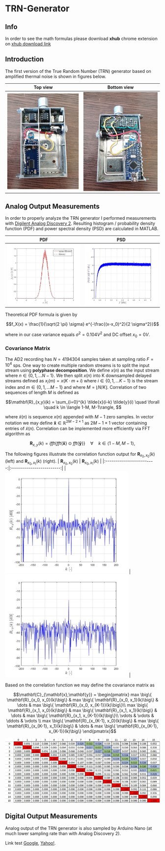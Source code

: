 # TRN-Generator

## Info

In order to see the math formulas please download **xhub** chrome extension on
[xhub download link][1]

## Introduction
The first version of the True Random Number (TRN) generator based on amplified thermal noise is shown in figures below.
<!---
Display math:

```math
e^{i\pi} + 1 = 0
```

```math
\mathbf{A} = \begin{pmatrix}
1 & 1\\
0 & 1
\end{pmatrix}
```

and line math $`a^2 + b^2 = c^2`$.
--->



| Top view           |  Bottom view |
|:-------------------------:|:-------------------------:|
| <img src="/images/TRN_top_1_small.jpg" width="400"  title="top"> | <img src="/images/TRN_bottom_1_small.jpg" width="400"  title="bottom">  |




## Analog Output Measurements 

In order to properly analyze the TRN generator I performed measurements with [Digilent Analog Discovery 2](https://digilent.com/reference/test-and-measurement/analog-discovery-2/start). Resulting histogram / probability density function (PDF) and power spectral density (PSD) are calculated in MATLAB.


| PDF          |  PSD   |
|:-------------------------:|:-------------------------:|
| <img src="/images/PDF_2.jpg" width="400"  title="PDF"> | <img src="/images/PSD_2.jpg" width="400"  title="PSD">  |

Theoretical PDF formula is given by
```math
f_X(x) = \frac{1}{\sqrt{2 \pi} \sigma} e^{-\frac{(x-x_0)^2}{2 \sigma^2}}
```
where in our case variance equals $`\sigma^2 = 0.104 V^2`$ and DC offset $`x_0 = 0 V`$.


### Covariance Matrix

The AD2 recording has $`N = 4194304`$ samples taken at sampling ratio $`F = 10^4 `$ sps. One way to create multiple random streams is to split the input stream using **polyphase decomposition**. We define $`x(n)`$ as the input stream where $` n \in \{0, 1, \dots N-1\}`$. 
We then split $`x(n)`$ into K downsampled delayed streams defined as $`x_{i}(m) = x(K \cdot m + i) `$ where $` i \in \{0, 1, \dots K-1\}`$ is the stream index and $` m \in \{0, 1, \dots M -1 \}`$ and where $`M = \lfloor N/K \rfloor`$.
Correlation of two sequences of length $`M`$ is defined as
```math
\mathbf{R}_{x,y}(k) = \sum_{i=0}^{k} \tilde{x}(i-k) \tilde{y}(i) \quad \forall \quad k \in \langle 1-M, M-1\rangle, 
```
where $`\tilde{x}(n)`$ is sequence $`x(n)`$ appended with $`M-1`$ zero samples. In vector notation we may define $`\mathbf{\tilde{x}} \in \mathbb{R}^{2M-2 \times 1}`$ as $`2M-1 \times 1`$ vector containing entries of $`\tilde{x}(n)`$.
Correlation can be implemented more efficiently via FFT algorithm as
```math
\mathbf{R}_{x,y}(k) = ifft\Big\{ fft\big\{\mathbf{\tilde{x}} \big\} \odot fft \big\{ \mathbf{\tilde{y}} \big\}  \Big\} \quad \forall \quad k \in \langle 1-M, M-1\rangle,
```
The following figures illustrate the correlation function output for $`\mathbf{R}_{x_0, x_0}(k)`$ (left) and $`\mathbf{R}_{x_0, x_1}(k)`$ (right).
| $`\mathbf{R}_{x_0, x_0}(k)`$  |   $`\mathbf{R}_{x_0, x_1}(k)`$   |
|:-------------------------:|:-------------------------:|
| <img src="/images/R_ii_1.jpg" width="400"  title="autocorrelation"> | <img src="/images/R_ij_1.jpg" width="400"  title="covariance">  |

Based on the correlation function we may define the covariance matrix as 
```math
\mathbf{C}_{\mathbf{x},\mathbf{y}} = 
\begin{pmatrix}
max \big\{ \mathbf{R}_{x_0, x_0}(k)\big\} & max \big\{ \mathbf{R}_{x_0, x_1}(k)\big\} & \dots & max \big\{ \mathbf{R}_{x_0, x_{K-1}}(k)\big\}\\
max \big\{ \mathbf{R}_{x_1, x_0}(k)\big\} & max \big\{ \mathbf{R}_{x_1, x_1}(k)\big\} & \dots & max \big\{ \mathbf{R}_{x_1, x_{K-1}}(k)\big\}\\
\vdots & \vdots & \ddots & \vdots \\
max \big\{ \mathbf{R}_{x_{K-1}, x_0}(k)\big\} & max \big\{ \mathbf{R}_{x_{K-1}, x_1}(k)\big\} & \dots & max \big\{ \mathbf{R}_{x_{K-1}, x_{K-1}}(k)\big\}
\end{pmatrix}
```
<img src="/images/CovMat_1.jpg" width="600"  title="top">

## Digital Output Measurements 

Analog output of the TRN generator is also sampled by Arduino Nano (at much lower sampling rate than with Analog Discovery 2).  



Link test [Google][2], [Yahoo!][3].


  [1]: https://github.com/nschloe/xhub
  [2]: https://www.google.com/
  [3]: https://www.yahoo.com/


<!---

OTHER LINKS:

How-to link google drive images to Github markdown files:
https://stackoverflow.com/questions/55803682/add-google-drive-images-to-readme-md-on-github

Markdown tutorial:
https://www.w3schools.io/file/markdown-images/

xhub - google chrome extension for typing LaTeX equations directly into markdown files:
https://github.com/nschloe/xhub

--->
